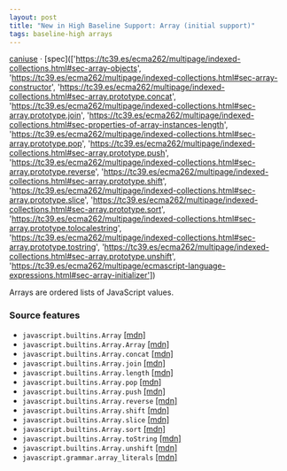 ```yaml
---
layout: post
title: "New in High Baseline Support: Array (initial support)"
tags: baseline-high arrays
---
```


[caniuse](https://caniuse.com/?search=array) · [spec](['https://tc39.es/ecma262/multipage/indexed-collections.html#sec-array-objects', 'https://tc39.es/ecma262/multipage/indexed-collections.html#sec-array-constructor', 'https://tc39.es/ecma262/multipage/indexed-collections.html#sec-array.prototype.concat', 'https://tc39.es/ecma262/multipage/indexed-collections.html#sec-array.prototype.join', 'https://tc39.es/ecma262/multipage/indexed-collections.html#sec-properties-of-array-instances-length', 'https://tc39.es/ecma262/multipage/indexed-collections.html#sec-array.prototype.pop', 'https://tc39.es/ecma262/multipage/indexed-collections.html#sec-array.prototype.push', 'https://tc39.es/ecma262/multipage/indexed-collections.html#sec-array.prototype.reverse', 'https://tc39.es/ecma262/multipage/indexed-collections.html#sec-array.prototype.shift', 'https://tc39.es/ecma262/multipage/indexed-collections.html#sec-array.prototype.slice', 'https://tc39.es/ecma262/multipage/indexed-collections.html#sec-array.prototype.sort', 'https://tc39.es/ecma262/multipage/indexed-collections.html#sec-array.prototype.tolocalestring', 'https://tc39.es/ecma262/multipage/indexed-collections.html#sec-array.prototype.tostring', 'https://tc39.es/ecma262/multipage/indexed-collections.html#sec-array.prototype.unshift', 'https://tc39.es/ecma262/multipage/ecmascript-language-expressions.html#sec-array-initializer'])

Arrays are ordered lists of JavaScript values.

### Source features

- ``javascript.builtins.Array`` [[mdn]](https://developer.mozilla.org/en-US/search?q=javascript.builtins.Array)
- ``javascript.builtins.Array.Array`` [[mdn]](https://developer.mozilla.org/en-US/search?q=javascript.builtins.Array.Array)
- ``javascript.builtins.Array.concat`` [[mdn]](https://developer.mozilla.org/en-US/search?q=javascript.builtins.Array.concat)
- ``javascript.builtins.Array.join`` [[mdn]](https://developer.mozilla.org/en-US/search?q=javascript.builtins.Array.join)
- ``javascript.builtins.Array.length`` [[mdn]](https://developer.mozilla.org/en-US/search?q=javascript.builtins.Array.length)
- ``javascript.builtins.Array.pop`` [[mdn]](https://developer.mozilla.org/en-US/search?q=javascript.builtins.Array.pop)
- ``javascript.builtins.Array.push`` [[mdn]](https://developer.mozilla.org/en-US/search?q=javascript.builtins.Array.push)
- ``javascript.builtins.Array.reverse`` [[mdn]](https://developer.mozilla.org/en-US/search?q=javascript.builtins.Array.reverse)
- ``javascript.builtins.Array.shift`` [[mdn]](https://developer.mozilla.org/en-US/search?q=javascript.builtins.Array.shift)
- ``javascript.builtins.Array.slice`` [[mdn]](https://developer.mozilla.org/en-US/search?q=javascript.builtins.Array.slice)
- ``javascript.builtins.Array.sort`` [[mdn]](https://developer.mozilla.org/en-US/search?q=javascript.builtins.Array.sort)
- ``javascript.builtins.Array.toString`` [[mdn]](https://developer.mozilla.org/en-US/search?q=javascript.builtins.Array.toString)
- ``javascript.builtins.Array.unshift`` [[mdn]](https://developer.mozilla.org/en-US/search?q=javascript.builtins.Array.unshift)
- ``javascript.grammar.array_literals`` [[mdn]](https://developer.mozilla.org/en-US/search?q=javascript.grammar.array_literals)
